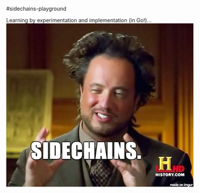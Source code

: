 #sidechains-playground

Learning by experimentation and implementation (in Go!)...
![alt tag](https://raw.githubusercontent.com/Roasbeef/sidechains-playground/master/imgs/sidechains.png?token=AA87LpoyIl2Bp5tYPHFBJQFNbMooxF6Yks5Uh8KUwA%3D%3D)
